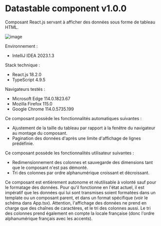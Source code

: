 # Datastable component v1.0.0

Composant React.js servant à afficher des données sous forme de tableau HTML.

![image](https://github.com/alebus84/datastable-component/assets/132705913/18a3095c-5eaf-4a54-8d3a-8b78c9c15275)

Environnement :
- IntelliJ IDEA 2023.1.3

Stack technique :
- React.js 18.2.0
- TypeScript 4.9.5

Navigateurs testés :
- Microsoft Edge 114.0.1823.67
- Mozilla Firefox 115.0
- Google Chrome 114.0.5735.199

Ce composant possède les fonctionnalités automatiques suivantes :
- Ajustement de la taille du tableau par rapport à la fenêtre du navigateur au montage du composant.
- Pagination des données d'après une limite d'affichage de lignes prédéfinie.

Ce composant possède les fonctionnalités utilisateur suivantes :
- Redimensionnement des colonnes et sauvegarde des dimensions tant que le composant n'est pas démonté.
- Tri des colonnes par ordre alphanumérique croissant et décroissant.

Ce composant est entièrement autonome et réutilisable à volonté sauf pour le formatage des données. Pour qu'il fonctionne en l'état actuel, il est impératif que les données qui lui sont transmises soient formatées dans un template ou un composant parent, et dans un format spécifique (voir le schéma dans App.tsx). Attention, l'affichage des données ne prend en charge que des chaînes de caractères, et le tri des colonnes aussi. Le tri des colonnes prend également en compte la locale française (donc l'ordre alphanumérique français avec les accents).
